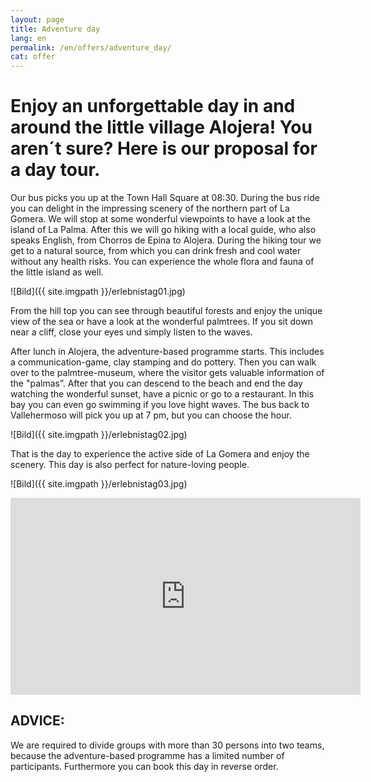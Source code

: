```yaml
---
layout: page
title: Adventure day
lang: en
permalink: /en/offers/adventure_day/
cat: offer
---
```


# Enjoy an unforgettable day in and around the little village Alojera! You aren´t sure? Here is our proposal for a day tour.

Our bus picks you up at the Town Hall Square at 08:30. During the bus ride you can delight in the impressing scenery of the northern part of La Gomera. We will stop at some wonderful viewpoints to have a look at the island of La Palma. After this we will go hiking with a local guide, who also speaks English, from Chorros de Epina to Alojera. During the hiking tour we get to a natural source, from which you can drink fresh and cool water without any health risks. You can experience the whole flora and fauna of the little island as well.

![Bild]({{ site.imgpath }}/erlebnistag01.jpg)

From the hill top you can see through beautiful forests and enjoy the unique view of the sea or have a look at the wonderful palmtrees. If you sit down near a cliff, close your eyes und simply listen to the waves.

After lunch in Alojera, the adventure-based programme starts. This includes a communication-game, clay stamping and do pottery. Then you can walk over to the palmtree-museum, where the visitor gets valuable information of the "palmas”. After that you can descend to the beach and end the day watching the wonderful sunset, have a picnic or go to a restaurant. In this bay you can even go swimming if you love hight waves. The bus back to Vallehermoso will pick you up at 7 pm, but you can choose the hour.

![Bild]({{ site.imgpath }}/erlebnistag02.jpg)

That is the day to experience the active side of La Gomera and enjoy the scenery. This day is also perfect for nature-loving people.

![Bild]({{ site.imgpath }}/erlebnistag03.jpg)

<iframe width="560" height="315" src="https://www.youtube.com/embed/PIftQHvSR90" frameborder="0" allowfullscreen></iframe>

## ADVICE: 

We are required to divide groups with more than 30 persons into two teams, because the adventure-based programme has a limited number of participants. Furthermore you can book this day in reverse order.

